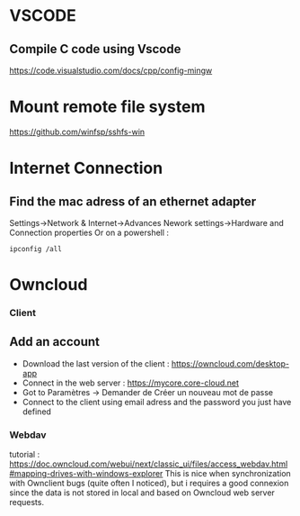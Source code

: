 
# VSCODE
## Compile C code using Vscode
https://code.visualstudio.com/docs/cpp/config-mingw

# Mount remote file system
https://github.com/winfsp/sshfs-win

# Internet Connection
## Find the mac adress of an ethernet adapter
Settings->Network & Internet->Advances Nework settings->Hardware and Connection properties
Or on a powershell :
```
ipconfig /all
```

# Owncloud 
### Client
## Add an account 
- Download the last version of the client : https://owncloud.com/desktop-app
- Connect in the web server : https://mycore.core-cloud.net
- Got to Paramètres -> Demander  de Créer un nouveau mot de passe
- Connect to the client using email adress and the password you just have defined

### Webdav
tutorial : https://doc.owncloud.com/webui/next/classic_ui/files/access_webdav.html#mapping-drives-with-windows-explorer
This is nice when synchronization with Ownclient bugs (quite often I noticed), but i requires a good connexion since the data is not stored in local and based on Owncloud web server requests.
